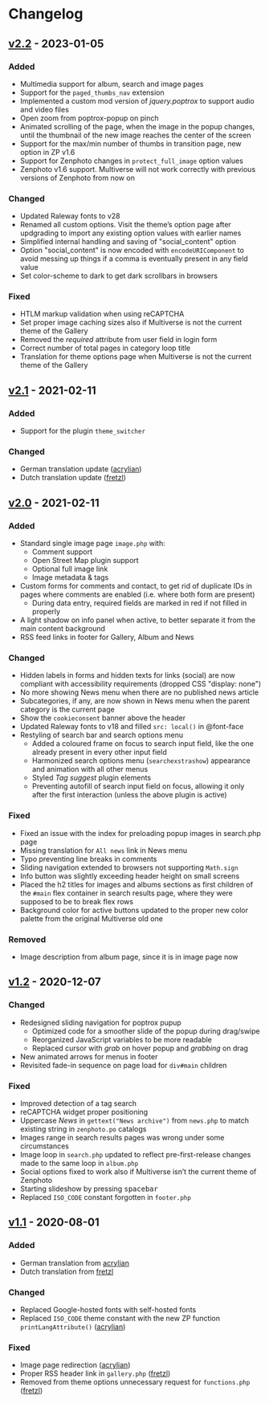 # Changelog
## [v2.2] - 2023-01-05

### Added
* Multimedia support for album, search and image pages
* Support for the `paged_thumbs_nav` extension
* Implemented a custom mod version of _jquery.poptrox_ to support audio and video files
* Open zoom from poptrox-popup on pinch 
* Animated scrolling of the page, when the image in the popup changes, until the thumbnail of the new image reaches the center of the screen
* Support for the max/min number of thumbs in transition page, new option in ZP v1.6
* Support for Zenphoto changes in `protect_full_image` option values
* Zenphoto v1.6 support. Multiverse will not work correctly with previous versions of Zenphoto from now on

### Changed
* Updated Raleway fonts to v28
* Renamed all custom options. Visit the theme’s option page after updgrading to import any existing option values with earlier names
* Simplified internal handling and saving of "social_content" option
* Option "social_content" is now encoded with `encodeURIComponent` to avoid messing up things if a comma is eventually present in any field value
* Set color-scheme to dark to get dark scrollbars in browsers

### Fixed
* HTLM markup validation when using reCAPTCHA
* Set proper image caching sizes also if Multiverse is not the current theme of the Gallery
* Removed the _required_ attribute from user field in login form
* Correct number of total pages in category loop title
* Translation for theme options page when Multiverse is not the current theme of the Gallery

## [v2.1] - 2021-02-11

### Added
* Support for the plugin `theme_switcher`

### Changed
* German translation update ([acrylian])
* Dutch translation update ([fretzl])

## [v2.0] - 2021-02-11
### Added
* Standard single image page `image.php` with:
  - Comment support
  - Open Street Map plugin support
  - Optional full image link
  - Image metadata & tags
* Custom forms for comments and contact, to get rid of duplicate IDs in pages where comments are enabled (i.e. where both form are present)
  * During data entry, required fields are marked in red if not filled in properly
* A light shadow on info panel when active, to better separate it from the main content background
* RSS feed links in footer for Gallery, Album and News

### Changed
* Hidden labels in forms and hidden texts for links (social) are now compliant with accessibility requirements (dropped CSS "display: none")
* No more showing News menu when there are no published news article 
* Subcategories, if any, are now shown in News menu when the parent category is the current page
* Show the `cookieconsent` banner above the header
* Updated Raleway fonts to v18 and filled `src: local()` in @font-face
* Restyling of search bar and search options menu
  * Added a coloured frame on focus to search input field, like the one already present in every other input field
  * Harmonized search options menu (`searchexstrashow`) appearance and animation with all other menus
  * Styled _Tag suggest_ plugin elements
  * Preventing autofill of search input field on focus, allowing it only after the first interaction (unless the above plugin is active)

### Fixed
* Fixed an issue with the index for preloading popup images in search.php page
* Missing translation for `All news` link in News menu
* Typo preventing line breaks in comments
* Sliding navigation extended to browsers not supporting `Math.sign`
* Info button was slightly exceeding header height on small screens
* Placed the h2 titles for images and albums sections as first children of the `#main` flex container in search results page, where they were supposed to be to break flex rows
* Background color for active buttons updated to the proper new color palette from the original Multiverse old one

### Removed
* Image description from album page, since it is in image page now

## [v1.2] - 2020-12-07
### Changed
* Redesigned sliding navigation for poptrox pupup
  * Optimized code for a smoother slide of the popup during drag/swipe
  * Reorganized JavaScript variables to be more readable
  * Replaced cursor with _grab_ on hover popup and _grabbing_ on drag
* New animated arrows for menus in footer
* Revisited fade-in sequence on page load for `div#main` children

### Fixed
* Improved detection of a tag search
* reCAPTCHA widget proper positioning
* Uppercase _News_ in `gettext("News archive")` from `news.php` to match existing string in `zenphoto.po` catalogs
* Images range in search results pages was wrong under some circumstances
* Image loop in `search.php` updated to reflect pre-first-release changes made to the same loop in `album.php`
* Social options fixed to work also if Multiverse isn’t the current theme of Zenphoto
* Starting slideshow by pressing <kbd>spacebar</kbd>
* Replaced `ISO_CODE` constant forgotten in `footer.php`

## [v1.1] - 2020-08-01
### Added
* German translation from [acrylian]
* Dutch translation from [fretzl]

### Changed
* Replaced Google-hosted fonts with self-hosted fonts
* Replaced `ISO_CODE` theme constant with the new ZP function `printLangAttribute()` ([acrylian])

### Fixed
* Image page redirection ([acrylian])
* Proper RSS header link in `gallery.php` ([fretzl])
* Removed from theme options unnecessary request for `functions.php` ([fretzl])

[Unreleased]: https://github.com/bic-ed/Multiverse/compare/2.2...master
[v2.2]: https://github.com/bic-ed/Multiverse/compare/2.1...2.2
[v2.1]: https://github.com/bic-ed/Multiverse/compare/2.0...2.1
[v2.0]: https://github.com/bic-ed/Multiverse/compare/1.2...2.0
[v1.2]: https://github.com/bic-ed/Multiverse/compare/1.1...1.2
[v1.1]: https://github.com/bic-ed/Multiverse/compare/1.0...1.1

[acrylian]: https://github.com/acrylian
[fretzl]: https://github.com/fretzl
